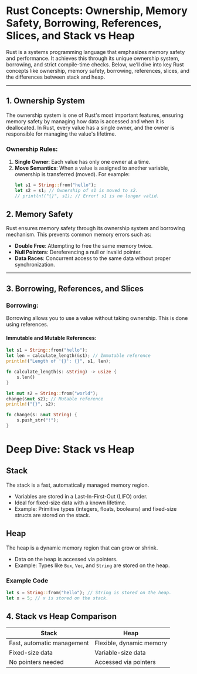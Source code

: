 # Rust Concepts: Ownership, Memory Safety, Borrowing, References, Slices, and Stack vs Heap

Rust is a systems programming language that emphasizes memory safety and performance. It achieves this through its unique ownership system, borrowing, and strict compile-time checks. Below, we’ll dive into key Rust concepts like ownership, memory safety, borrowing, references, slices, and the differences between stack and heap.

---

## 1. Ownership System

The ownership system is one of Rust's most important features, ensuring memory safety by managing how data is accessed and when it is deallocated. In Rust, every value has a single owner, and the owner is responsible for managing the value's lifetime.

### Ownership Rules:
1. **Single Owner**: Each value has only one owner at a time.
2. **Move Semantics**: When a value is assigned to another variable, ownership is transferred (moved). For example:
   ```rust
   let s1 = String::from("hello");
   let s2 = s1; // Ownership of s1 is moved to s2.
   // println!("{}", s1); // Error! s1 is no longer valid.

## 2. Memory Safety

Rust ensures memory safety through its ownership system and borrowing mechanism. This prevents common memory errors such as:

- **Double Free**: Attempting to free the same memory twice.
- **Null Pointers**: Dereferencing a null or invalid pointer.
- **Data Races**: Concurrent access to the same data without proper synchronization.

---

## 3. Borrowing, References, and Slices

### Borrowing:
Borrowing allows you to use a value without taking ownership. This is done using references.

#### Immutable and Mutable References:
```rust
let s1 = String::from("hello");
let len = calculate_length(&s1); // Immutable reference
println!("Length of '{}': {}", s1, len);

fn calculate_length(s: &String) -> usize {
    s.len()
}

let mut s2 = String::from("world");
change(&mut s2); // Mutable reference
println!("{}", s2);

fn change(s: &mut String) {
    s.push_str("!");
}
```

# Deep Dive: Stack vs Heap

## Stack
The stack is a fast, automatically managed memory region.

- Variables are stored in a Last-In-First-Out (LIFO) order.
- Ideal for fixed-size data with a known lifetime.
- Example: Primitive types (integers, floats, booleans) and fixed-size structs are stored on the stack.

## Heap
The heap is a dynamic memory region that can grow or shrink.

- Data on the heap is accessed via pointers.
- Example: Types like `Box`, `Vec`, and `String` are stored on the heap.

### Example Code
```rust
let s = String::from("hello"); // String is stored on the heap.
let x = 5; // x is stored on the stack.
```

## 4. Stack vs Heap Comparison

| Stack | Heap |
|-------|------|
| Fast, automatic management | Flexible, dynamic memory |
| Fixed-size data | Variable-size data |
| No pointers needed | Accessed via pointers |
